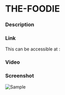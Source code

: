 # THE-FOODIE

### Description


### Link
This can be accessible at :

### Video


### Screenshot
 ![Sample]()
 